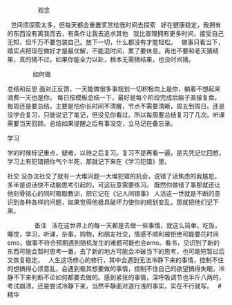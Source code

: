   
                观念

  世间须探索太多，但每天都会重置奖赏给我时间去探索
  好在健康稳定，我拥有的东西没有离我而去，有条件让我去追求其他
  我比查理拥有更多时间，接受自己无知，但千万不要包装自己。放下一切，什么都没有才能轻松。
  做事只看当下，踏实点把现在做好才是最优解，不能混时间，累了要休息。再也不要和老天猜结果，真的猜不过。如果你能全力以赴，根本无需猜结果，也没时间猜。

               如何做

总结和反思
面对正反馈，一天能做很多事规划一切积极向上是你，躺着不想起来浪费一天也是你。
每日按模板总结一下，最好是每个阶段完成后脑子直接复盘。每周还是要总结，主要是怕你长时间不清醒，节点不需要清晰，周五到周日。还是没学会复习，只能说记了笔记，但没见你看过。所以每周要总结复习了几次。听课需要当天回顾。总结如果提醒之后有事没空，立马记在备忘录。

学习

学的时候标记重点，疑难，以待之后复习。复习不是再看一遍，是先凭记忆回想。
学习上有犯错把你气个半死，那就记下来在《学习犯错》里。

社交
没办法社交了就有一大堆问题一大堆犯错的机会，说错了话焦虑的我尴尬，多半是说话快不动脑思考引起的，可这玩意需要练习。
既然你做错了事那就还让他刻骨铭心的同时吸取教训，把它记在《记人间错事》
人活这一世就是不断的意识到各种各样的问题，如果觉得他极具破坏力使你的规划变乱，那就把他们记下来。


                备注
  活在这世界上的每一天都是去做一些事情，就这么简单，吃饭，睡觉，学习，听课，杂事，购物，和朋友社交，情感不顺利被拒绝可能要花时间emo，做事不符合预期遇到随机发生的难题可能也会emo。看书，见识到了新的东西可能会暂时思考一番，去了新的地方可能会冲破当下的思考，也可能短暂过后又恢复稳定。
  人生这场修心的修行，其中会遇到无法冷静下来的事情，控制不住的想搞得心烦意乱，会遇到极其想要做的事情，控制不住自己的欲望搞得失眠，冷静不下来判断不论如何都要去做的。感到紧张的事情，深呼吸调节也半斤八两的，考试崩溃，还是尝试冷静下来，当然平静面对道行浅的事实，实在不行就写。
  #精华
  